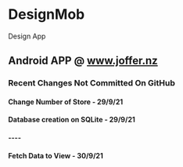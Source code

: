 # DesignMob
Design App

## Android APP @ www.joffer.nz

### Recent Changes Not Committed On GitHub

#### Change Number of Store - 29/9/21
#### Database creation on SQLite - 29/9/21
#### ----
#### Fetch Data to View - 30/9/21
